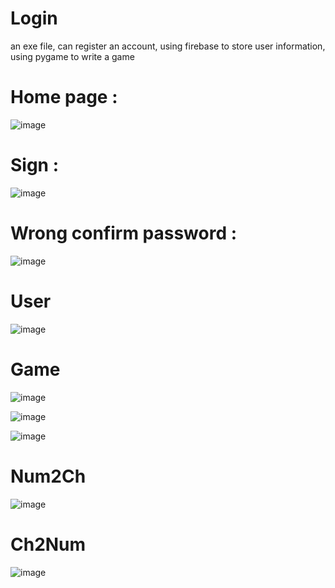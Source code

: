 # Login

an exe file, can register an account, using firebase to store user information, using pygame to write a game
#
# Home page : 

![image](https://github.com/muscleee/Login/blob/master/picture/home.PNG)
#
# Sign : 

![image](https://github.com/muscleee/Login/blob/master/picture/sign.PNG)
#
# Wrong confirm password :

![image](https://github.com/muscleee/Login/blob/master/picture/signWrong.PNG)
#
# User

![image](https://github.com/muscleee/Login/blob/master/picture/user.png)
#
# Game

![image](https://github.com/muscleee/Login/blob/master/picture/gameStart.PNG)

![image](https://github.com/muscleee/Login/blob/master/picture/game.png)

![image](https://github.com/muscleee/Login/blob/master/picture/gameEnd.PNG)
#
# Num2Ch

![image](https://github.com/muscleee/Login/blob/master/picture/num2ch.PNG)
#
# Ch2Num

![image](https://github.com/muscleee/Login/blob/master/picture/ch2num.PNG)
